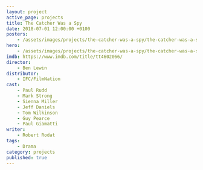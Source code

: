 ```yaml
---
layout: project
active_page: projects
title: The Catcher Was a Spy
date: 2018-07-01 12:00:00 +0100
posters:
    - /assets/images/projects/the-catcher-was-a-spy/the-catcher-was-a-spy-poster.jpg
hero:
    - /assets/images/projects/the-catcher-was-a-spy/the-catcher-was-a-spy-hero-1.jpg
imdb: https://www.imdb.com/title/tt4602066/
director:
    - Ben Lewin
distributor:
    - IFC/FilmNation
cast:
    - Paul Rudd
    - Mark Strong
    - Sienna Miller
    - Jeff Daniels
    - Tom Wilkinson
    - Guy Pearce
    - Paul Giamatti
writer:
    - Robert Rodat
tags:
    - Drama
category: projects
published: true
---
```

